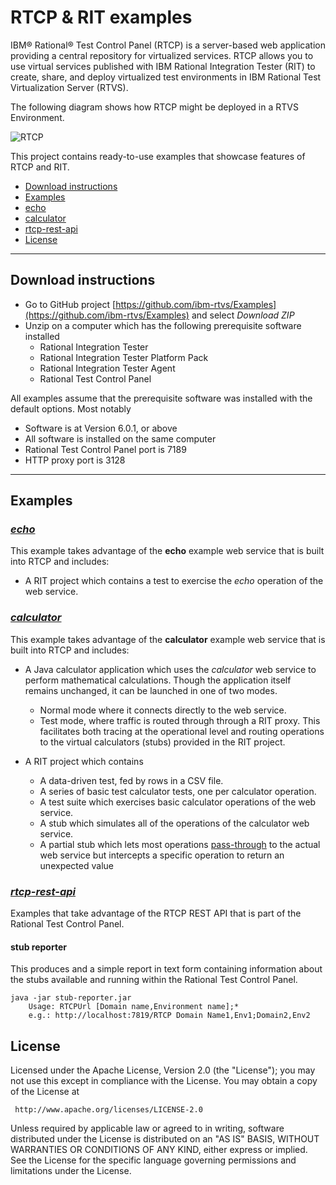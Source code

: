 # RTCP & RIT examples #

IBM® Rational® Test Control Panel (RTCP) is a server-based web application providing
a central repository for virtualized services. RTCP allows you to use virtual services published 
with IBM Rational Integration Tester (RIT) to create, share, and deploy 
virtualized test environments in IBM Rational Test Virtualization Server (RTVS).

The following diagram shows how RTCP might be deployed in a RTVS Environment.


![RTCP](http://www.ibm.com/support/knowledgecenter/api/content/SSBLQQ_8.6.0/com.ibm.rational.rtcp.sysadmin.doc/images/RTCP_SYSADMIN_RTCP_RTVS-Environment.gif "RTCP")


This project contains ready-to-use examples that showcase features of RTCP and RIT.

* [Download instructions](#download-instructions)
* [Examples](#examples)
 * [echo](#echo)
 * [calculator](#calculator)
 * [rtcp-rest-api](#rtcp-rest-api)
* [License](#license)


***
## Download instructions

- Go to GitHub project [https://github.com/ibm-rtvs/Examples](https://github.com/ibm-rtvs/Examples) and select *Download ZIP*
- Unzip on a computer which has the following prerequisite software installed
	- Rational Integration Tester
	- Rational Integration Tester Platform Pack
	- Rational Integration Tester Agent
	- Rational Test Control Panel 


All examples assume that the prerequisite software was installed with the default options. Most notably
- Software is at Version 6.0.1, or above
- All software is installed on the same computer
- Rational Test Control Panel port is 7189
- HTTP proxy port is 3128
  

*** 

## Examples ##

### [*echo*](echo/README.md)

This example takes advantage of the **echo** example web service that is built into
RTCP and includes: 

- A RIT project which contains a test to exercise the *echo* operation of the web service.

### [*calculator*](calculator/README.md)

This example takes advantage of the **calculator** example web service that is built into
RTCP and includes:
 
- A Java calculator application which uses the *calculator* web service to perform mathematical calculations. Though the application itself remains unchanged, it can be launched in one of two modes.
	- Normal mode where it connects directly to the web service.
	- Test mode, where traffic is routed through through a RIT proxy. 
	This facilitates both tracing at the operational level and routing operations to the 
	virtual calculators (stubs) provided in the RIT project. 

- A RIT project which contains
    - A data-driven test, fed by rows in a CSV file.   
    - A series of basic test calculator tests, one per calculator operation.
	- A test suite which exercises basic calculator operations of the web service.
	- A stub which simulates all of the operations of the calculator web service.
    - A partial stub which lets most operations [pass-through](http://www-01.ibm.com/support/knowledgecenter/SSBLQQ_8.6.0/com.ibm.rational.rtvs.ref.doc/topics/c_rtvsref_sift_passthrough.html?lang=en "sift-and-pass-through") to the actual web service
      but intercepts a specific operation to return an unexpected value
	  
### [*rtcp-rest-api*](rtcp-rest-api/README.md)

Examples that take advantage of the RTCP REST API that is part of the Rational Test Control Panel. 

#### stub reporter

This produces and a simple report in text form containing information about the stubs available and running within the Rational Test Control Panel.

    java -jar stub-reporter.jar
        Usage: RTCPUrl [Domain name,Environment name];*
        e.g.: http://localhost:7819/RTCP Domain Name1,Env1;Domain2,Env2

## License ##
Licensed under the Apache License, Version 2.0 (the "License"); you may not use this except in compliance with the License. You may obtain a copy of the License at

     http://www.apache.org/licenses/LICENSE-2.0

Unless required by applicable law or agreed to in writing, software distributed under the License is distributed on an "AS IS" BASIS, WITHOUT WARRANTIES OR CONDITIONS OF ANY KIND, either express or implied. See the License for the specific language governing permissions and limitations under the License.

